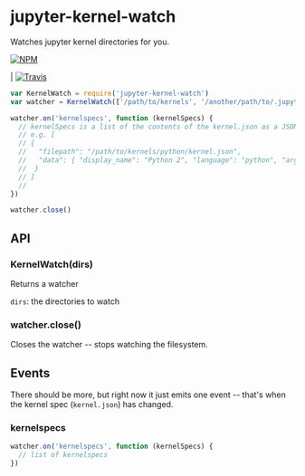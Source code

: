 # jupyter-kernel-watch

Watches jupyter kernel directories for you.

[![NPM](https://nodei.co/npm/jupyter-kernel-watch.png)](https://nodei.co/npm/jupyter-kernel-watch/)

| [![Travis](http://img.shields.io/travis/karissa/jupyter-kernel-watch.svg?style=flat)](https://travis-ci.org/karissa/jupyter-kernel-watch)



```js
var KernelWatch = require('jupyter-kernel-watch')
var watcher = KernelWatch(['/path/to/kernels', '/another/path/to/.jupyter/kernels'])

watcher.on('kernelspecs', function (kernelSpecs) {
  // kernelSpecs is a list of the contents of the kernel.json as a JSON object
  // e.g. [
  // {
  //   "filepath": "/path/to/kernels/python/kernel.json",
  //   "data": { "display_name": "Python 2", "language": "python", "argv": [ etc...]}
  //  }
  // ]
  //
})

watcher.close()
```

## API

### KernelWatch(dirs)

Returns a watcher

`dirs`: the directories to watch


### watcher.close()

Closes the watcher -- stops watching the filesystem.

## Events

There should be more, but right now it just emits one event -- that's when the kernel spec (`kernel.json`) has changed.

### kernelspecs

```js
watcher.on('kernelspecs', function (kernelSpecs) {
  // list of kernelspecs
})
```

